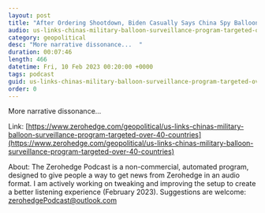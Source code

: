```yaml
---
layout: post
title: "After Ordering Shootdown, Biden Casually Says China Spy Balloon &quot;Not A Major Breach&quot;"
audio: us-links-chinas-military-balloon-surveillance-program-targeted-over-40-countries-3
category: geopolitical
desc: "More narrative dissonance...  "
duration: 00:07:46
length: 466
datetime: Fri, 10 Feb 2023 00:20:00 +0000
tags: podcast
guid: us-links-chinas-military-balloon-surveillance-program-targeted-over-40-countries-0
order: 0
---
```

More narrative dissonance...  

Link: [https://www.zerohedge.com/geopolitical/us-links-chinas-military-balloon-surveillance-program-targeted-over-40-countries](https://www.zerohedge.com/geopolitical/us-links-chinas-military-balloon-surveillance-program-targeted-over-40-countries)

About: The Zerohedge Podcast is a non-commercial, automated program, designed to give people a way to get news from Zerohedge in an audio format.  I am actively working on tweaking and improving the setup to create a better listening experience (February 2023).  Suggestions are welcome: [zerohedgePodcast@outlook.com](mailto:zerohedgePodcast@outlook.com)